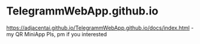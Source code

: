 # TelegrammWebApp.github.io
https://adjacentai.github.io/TelegrammWebApp.github.io/docs/index.html - my QR MiniApp
Pls, pm if you interested
